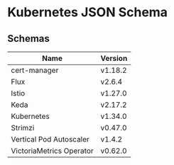 # Kubernetes JSON Schema

## Schemas

| Name                     | Version |
| ------------------------ | ------- |
| cert-manager             | v1.18.2 |
| Flux                     | v2.6.4  |
| Istio                    | v1.27.0 |
| Keda                     | v2.17.2 |
| Kubernetes               | v1.34.0 |
| Strimzi                  | v0.47.0 |
| Vertical Pod Autoscaler  | v1.4.2  |
| VictoriaMetrics Operator | v0.62.0 |

